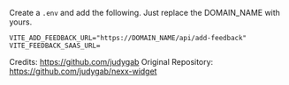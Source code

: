 Create a `.env` and add the following. Just replace the DOMAIN_NAME with yours.


```
VITE_ADD_FEEDBACK_URL="https://DOMAIN_NAME/api/add-feedback"
VITE_FEEDBACK_SAAS_URL=
```

Credits: https://github.com/judygab
Original Repository: https://github.com/judygab/nexx-widget 